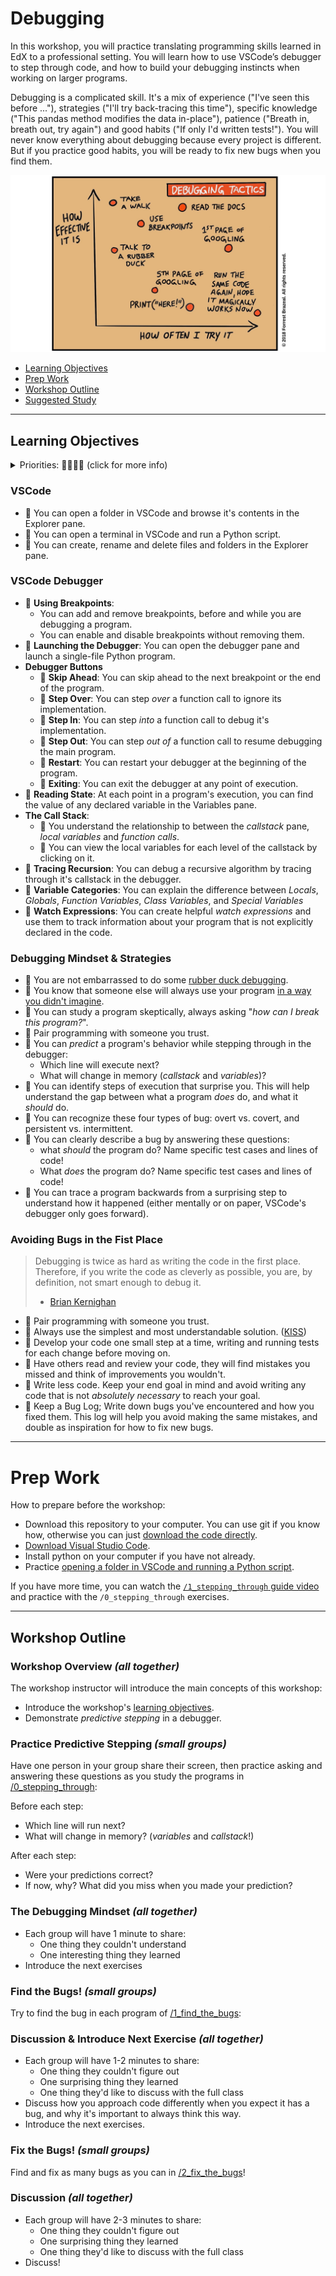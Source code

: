 # Debugging

In this workshop, you will practice translating programming skills learned in EdX to a professional setting. You will learn how to use VSCode’s debugger to step through code, and how to build your debugging instincts when working on larger programs.

Debugging is a complicated skill. It's a mix of experience ("I've seen this before ..."), strategies ("I'll try back-tracing this time"), specific knowledge ("This pandas method modifies the data in-place"), patience ("Breath in, breath out, try again") and good habits ("If only I'd written tests!"). You will never know everything about debugging because every project is different. But if you practice good habits, you will be ready to fix new bugs when you find them.

[![debugging tactics](./debugging-tactics.jpeg)](https://addyosmani.com/blog/debugging-tactics/)

- [Learning Objectives](#learning-objectives)
- [Prep Work](#prep-work)
- [Workshop Outline](#workshop-outline)
- [Suggested Study](./suggested-study.md)

---

## Learning Objectives

<details><summary>Priorities: 🥚🐣🐥🐔 (click for more info)</summary>
<br />

Learning objective for this workshop are labeled so you can prioritize your study time. The emojis show the _minimum_ mastery you are expected to achieve for each skill, but there is no maximum! If you have the time you should aim to master all of the skills introduced in this workshop.

- 🥚 You are expected to master these skills. They are the foundations you will need to move forward.
- 🐣 You are expected to be comfortable with these skills. It's ok if you still need help sometimes.
- 🐥 You are expected to be familiar with these skills. It's enough to recognize them in practice and apply them with help.
- 🐔 You are not expected to know these skills, but they are important if you want to excel. You should only focus on these after mastering the 🥚, 🐣 and 🐥 objectives.

---

</details>

### VSCode

- 🥚 You can open a folder in VSCode and browse it's contents in the Explorer pane.
- 🥚 You can open a terminal in VSCode and run a Python script.
- 🥚 You can create, rename and delete files and folders in the Explorer pane.

### VSCode Debugger

- 🥚 **Using Breakpoints**:
  - You can add and remove breakpoints, before and while you are debugging a program.
  - You can enable and disable breakpoints without removing them.
- 🥚 **Launching the Debugger**: You can open the debugger pane and launch a single-file Python program.
- **Debugger Buttons**
  - 🥚 **Skip Ahead**: You can skip ahead to the next breakpoint or the end of the program.
  - 🥚 **Step Over**: You can step _over_ a function call to ignore its implementation.
  - 🥚 **Step In**: You can step _into_ a function call to debug it's implementation.
  - 🥚 **Step Out**: You can step _out of_ a function call to resume debugging the main program.
  - 🥚 **Restart**: You can restart your debugger at the beginning of the program.
  - 🥚 **Exiting**: You can exit the debugger at any point of execution.
- 🥚 **Reading State**: At each point in a program's execution, you can find the value of any declared variable in the Variables pane.
- **The Call Stack**:
  - 🥚 You understand the relationship to between the _callstack_ pane, _local variables_ and _function calls_.
  - 🥚 You can view the local variables for each level of the callstack by clicking on it.
- 🐣 **Tracing Recursion**: You can debug a recursive algorithm by tracing through it's callstack in the debugger.
- 🐣 **Variable Categories**: You can explain the difference between _Locals_, _Globals_, _Function Variables_, _Class Variables_, and _Special Variables_
- 🐥 **Watch Expressions**: You can create helpful _watch expressions_ and use them to track information about your program that is not explicitly declared in the code.

### Debugging Mindset & Strategies

- 🦆 You are not embarrassed to do some [rubber duck debugging](https://rubberduckdebugging.com/).
- 🥚 You know that someone else will always use your program [in a way you didn't imagine](https://www.youtube.com/watch?v=CfCiW4UhqLo).
- 🥚 You can study a program skeptically, always asking "_how can I break this program?_".
- 🥚 Pair programming with someone you trust.
- 🐣 You can _predict_ a program's behavior while stepping through in the debugger:
  - Which line will execute next?
  - What will change in memory (_callstack_ and _variables_)?
- 🐣 You can identify steps of execution that surprise you. This will help understand the gap between what a program _does_ do, and what it _should_ do.
- 🐣 You can recognize these four types of bug: overt vs. covert, and persistent vs. intermittent.
- 🐣 You can clearly describe a bug by answering these questions:
  - what _should_ the program do? Name specific test cases and lines of code!
  - What _does_ the program do? Name specific test cases and lines of code!
- 🐥 You can trace a program backwards from a surprising step to understand how it happened (either mentally or on paper, VSCode's debugger only goes forward).

### Avoiding Bugs in the Fist Place

> Debugging is twice as hard as writing the code in the first place. Therefore, if you write the code as cleverly as possible, you are, by definition, not smart enough to debug it.
>
> - [Brian Kernighan](https://github.com/dwmkerr/hacker-laws#kernighans-law)

- 🥚 Pair programming with someone you trust.
- 🥚 Always use the simplest and most understandable solution. ([KISS](https://github.com/dwmkerr/hacker-laws#the-kiss-principle))
- 🥚 Develop your code one small step at a time, writing and running tests for each change before moving on.
- 🥚 Have others read and review your code, they will find mistakes you missed and think of improvements you wouldn't.
- 🥚 Write less code. Keep your end goal in mind and avoid writing any code that is not _absolutely necessary_ to reach your goal.
- 🥚 Keep a Bug Log; Write down bugs you've encountered and how you fixed them. This log will help you avoid making the same mistakes, and double as inspiration for how to fix new bugs.

---

# Prep Work

How to prepare before the workshop:

- Download this repository to your computer. You can use git if you know how, otherwise you can just [download the code directly](https://sites.northwestern.edu/researchcomputing/resources/downloading-from-github/).
- [Download Visual Studio Code](https://code.visualstudio.com/download).
- Install python on your computer if you have not already.
- Practice [opening a folder in VSCode and running a Python script](https://www.youtube.com/watch?v=197JAS1gNKo).

If you have more time, you can watch the [`/1_stepping_through` guide video](./0_stepping-through/) and practice with the `/0_stepping_through` exercises.

---

## Workshop Outline

### Workshop Overview _(all together)_

The workshop instructor will introduce the main concepts of this workshop:

- Introduce the workshop's [learning objectives](#learning-objectives).
- Demonstrate _predictive stepping_ in a debugger.

### Practice Predictive Stepping _(small groups)_

Have one person in your group share their screen, then practice asking and answering these questions as you study the programs in [/0_stepping_through](./0_stepping_through):

Before each step:

- Which line will run next?
- What will change in memory? (_variables_ and _callstack_!)

After each step:

- Were your predictions correct?
- If now, why? What did you miss when you made your prediction?

### The Debugging Mindset _(all together)_

- Each group will have 1 minute to share:
  - One thing they couldn't understand
  - One interesting thing they learned
- Introduce the next exercises

### Find the Bugs! _(small groups)_

Try to find the bug in each program of [/1_find_the_bugs](./1_find_the_bugs/):

### Discussion & Introduce Next Exercise _(all together)_

- Each group will have 1-2 minutes to share:
  - One thing they couldn't figure out
  - One surprising thing they learned
  - One thing they'd like to discuss with the full class
- Discuss how you approach code differently when you expect it has a bug, and why it's important to always think this way.
- Introduce the next exercises.

### Fix the Bugs! _(small groups)_

Find and fix as many bugs as you can in [/2_fix_the_bugs](./2_fix_the_bugs)!

### Discussion _(all together)_

- Each group will have 2-3 minutes to share:
  - One thing they couldn't figure out
  - One surprising thing they learned
  - One thing they'd like to discuss with the full class
- Discuss!
